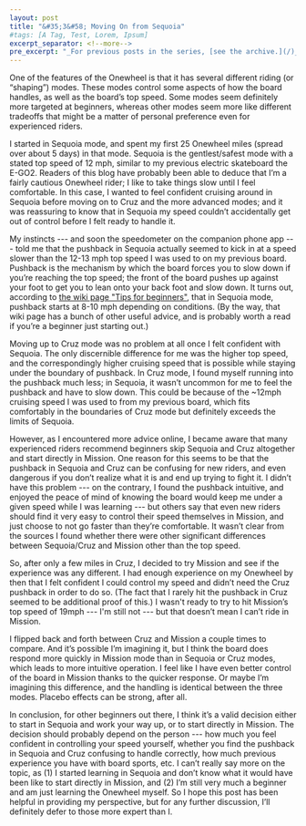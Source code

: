 ```yaml
---
layout: post
title: "&#35;3&#58; Moving On from Sequoia"
#tags: [A Tag, Test, Lorem, Ipsum]
excerpt_separator: <!--more-->
pre_excerpt: "_For previous posts in the series, [see the archive.](/)_"
---
```


One of the features of the Onewheel is that it has several different riding (or “shaping”) modes.  These modes control some aspects of how the board handles, as well as the board’s top speed.  Some modes seem definitely more targeted at beginners, whereas other modes seem more like different tradeoffs that might be a matter of personal preference even for experienced riders.
<!--more-->

I started in Sequoia mode, and spent my first 25 Onewheel miles (spread over about 5 days) in that mode.  Sequoia is the gentlest/safest mode with a stated top speed of 12 mph, similar to my previous electric skateboard the E-GO2.  Readers of this blog have probably been able to deduce that I’m a fairly cautious Onewheel rider; I like to take things slow until I feel comfortable.  In this case, I wanted to feel confident cruising around in Sequoia before moving on to Cruz and the more advanced modes; and it was reassuring to know that in Sequoia my speed couldn’t accidentally get out of control before I felt ready to handle it.

My instincts --- and soon the speedometer on the companion phone app --- told me that the pushback in Sequoia actually seemed to kick in at a speed slower than the 12-13 mph top speed I was used to on my previous board.  Pushback is the mechanism by which the board forces you to slow down if you’re reaching the top speed; the front of the board pushes up against your foot to get you to lean onto your back foot and slow down.  It turns out, according to [the wiki page "Tips for beginners"](https://onewheel.wiki/Tips_for_beginners), that in Sequoia mode, pushback starts at 8-10 mph depending on conditions.  (By the way, that wiki page has a bunch of other useful advice, and is probably worth a read if you’re a beginner just starting out.)

Moving up to Cruz mode was no problem at all once I felt confident with Sequoia.  The only discernible difference for me was the higher top speed, and the correspondingly higher cruising speed that is possible while staying under the boundary of pushback.  In Cruz mode, I found myself running into the pushback much less; in Sequoia, it wasn’t uncommon for me to feel the pushback and have to slow down.  This could be because of the ~12mph cruising speed I was used to from my previous board, which fits comfortably in the boundaries of Cruz mode but definitely exceeds the limits of Sequoia.

However, as I encountered more advice online, I became aware that many experienced riders recommend beginners skip Sequoia and Cruz altogether and start directly in Mission.  One reason for this seems to be that the pushback in Sequoia and Cruz can be confusing for new riders, and even dangerous if you don’t realize what it is and end up trying to fight it.  I didn’t have this problem --- on the contrary, I found the pushback intuitive, and enjoyed the peace of mind of knowing the board would keep me under a given speed while I was learning --- but others say that even new riders should find it very easy to control their speed themselves in Mission, and just choose to not go faster than they’re comfortable.  It wasn’t clear from the sources I found whether there were other significant differences between Sequoia/Cruz and Mission other than the top speed.

So, after only a few miles in Cruz, I decided to try Mission and see if the experience was any different.  I had enough experience on my Onewheel by then that I felt confident I could control my speed and didn’t need the Cruz pushback in order to do so.  (The fact that I rarely hit the pushback in Cruz seemed to be additional proof of this.)  I wasn't ready to try to hit Mission’s top speed of 19mph --- I'm still not --- but that doesn’t mean I can’t ride in Mission.

I flipped back and forth between Cruz and Mission a couple times to compare.  And it’s possible I’m imagining it, but I think the board does respond more quickly in Mission mode than in Sequoia or Cruz modes, which leads to more intuitive operation.  I feel like I have even better control of the board in Mission thanks to the quicker response.  Or maybe I’m imagining this difference, and the handling is identical between the three modes.  Placebo effects can be strong, after all.

In conclusion, for other beginners out there, I think it’s a valid decision either to start in Sequoia and work your way up, or to start directly in Mission.  The decision should probably depend on the person --- how much you feel confident in controlling your speed yourself, whether you find the pushback in Sequoia and Cruz confusing to handle correctly, how much previous experience you have with board sports, etc.  I can’t really say more on the topic, as (1) I started learning in Sequoia and don’t know what it would have been like to start directly in Mission, and (2) I’m still very much a beginner and am just learning the Onewheel myself.  So I hope this post has been helpful in providing my perspective, but for any further discussion, I’ll definitely defer to those more expert than I.
